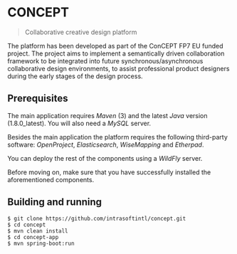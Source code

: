 # CONCEPT
> Collaborative creative design platform

The platform has been developed as part of the ConCEPT FP7 EU funded project. The project aims to implement a semantically driven collaboration framework to be integrated into future synchronous/asynchronous collaborative design environments, to assist professional product designers during the early stages of the design process.

## Prerequisites

The main application requires *Maven* (3) and the latest *Java* version (1.8.0_latest). You will also need a *MySQL* server.

Besides the main application the platform requires the following third-party software: *OpenProject*, *Elasticsearch*, *WiseMapping* and *Etherpad*.

You can deploy the rest of the components using a *WildFly* server.

Before moving on, make sure that you have successfully installed the aforementioned components.

## Building and running

	$ git clone https://github.com/intrasoftintl/concept.git
	$ cd concept
	$ mvn clean install
	$ cd concept-app
	$ mvn spring-boot:run
